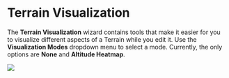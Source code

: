 # Terrain Visualization

The **Terrain Visualization** wizard contains tools that make it easier for you to visualize different aspects of a Terrain while you edit it. Use the **Visualization Modes** dropdown menu to select a mode. Currently, the only options are **None** and **Altitude Heatmap**.

![](images/4-40-toolbox-visualization.png)
